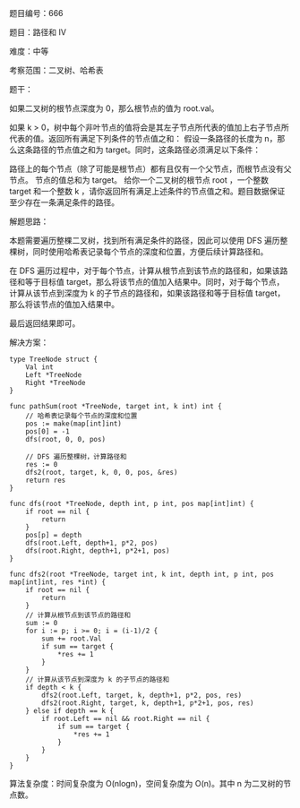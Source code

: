 题目编号：666

题目：路径和 IV

难度：中等

考察范围：二叉树、哈希表

题干：

如果二叉树的根节点深度为 0，那么根节点的值为 root.val。

如果 k > 0，树中每个非叶节点的值将会是其左子节点所代表的值加上右子节点所代表的值。返回所有满足下列条件的节点值之和： 假设一条路径的长度为 n，那么这条路径的节点值之和为 target。同时，这条路径必须满足以下条件：

路径上的每个节点（除了可能是根节点）都有且仅有一个父节点，而根节点没有父节点。
节点的值总和为 target。
给你一个二叉树的根节点 root ，一个整数 target 和一个整数 k ，请你返回所有满足上述条件的节点值之和。题目数据保证至少存在一条满足条件的路径。

解题思路：

本题需要遍历整棵二叉树，找到所有满足条件的路径，因此可以使用 DFS 遍历整棵树，同时使用哈希表记录每个节点的深度和位置，方便后续计算路径和。

在 DFS 遍历过程中，对于每个节点，计算从根节点到该节点的路径和，如果该路径和等于目标值 target，那么将该节点的值加入结果中。同时，对于每个节点，计算从该节点到深度为 k 的子节点的路径和，如果该路径和等于目标值 target，那么将该节点的值加入结果中。

最后返回结果即可。

解决方案：

```
type TreeNode struct {
    Val int
    Left *TreeNode
    Right *TreeNode
}

func pathSum(root *TreeNode, target int, k int) int {
    // 哈希表记录每个节点的深度和位置
    pos := make(map[int]int)
    pos[0] = -1
    dfs(root, 0, 0, pos)
    
    // DFS 遍历整棵树，计算路径和
    res := 0
    dfs2(root, target, k, 0, 0, pos, &res)
    return res
}

func dfs(root *TreeNode, depth int, p int, pos map[int]int) {
    if root == nil {
        return
    }
    pos[p] = depth
    dfs(root.Left, depth+1, p*2, pos)
    dfs(root.Right, depth+1, p*2+1, pos)
}

func dfs2(root *TreeNode, target int, k int, depth int, p int, pos map[int]int, res *int) {
    if root == nil {
        return
    }
    // 计算从根节点到该节点的路径和
    sum := 0
    for i := p; i >= 0; i = (i-1)/2 {
        sum += root.Val
        if sum == target {
            *res += 1
        }
    }
    // 计算从该节点到深度为 k 的子节点的路径和
    if depth < k {
        dfs2(root.Left, target, k, depth+1, p*2, pos, res)
        dfs2(root.Right, target, k, depth+1, p*2+1, pos, res)
    } else if depth == k {
        if root.Left == nil && root.Right == nil {
            if sum == target {
                *res += 1
            }
        }
    }
}
```

算法复杂度：时间复杂度为 O(nlogn)，空间复杂度为 O(n)。其中 n 为二叉树的节点数。